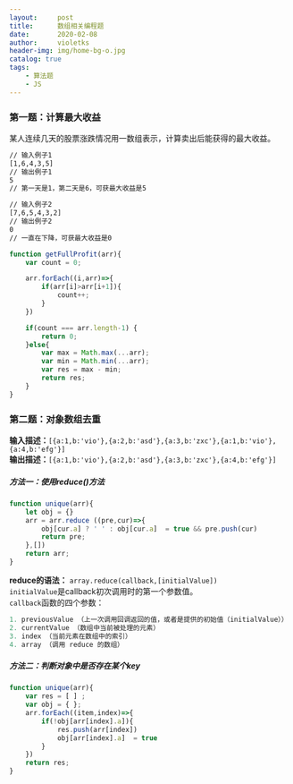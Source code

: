 ```yaml
---
layout:     post
title:      数组相关编程题
date:       2020-02-08
author:     violetks
header-img: img/home-bg-o.jpg
catalog: true
tags:
    - 算法题
    - JS
---
```


### 第一题：计算最大收益
某人连续几天的股票涨跌情况用一数组表示，计算卖出后能获得的最大收益。<br>
```html
// 输入例子1
[1,6,4,3,5]
// 输出例子1
5
// 第一天是1，第二天是6，可获最大收益是5

// 输入例子2
[7,6,5,4,3,2]
// 输出例子2
0
// 一直在下降，可获最大收益是0
```

```javascript
function getFullProfit(arr){
    var count = 0;

    arr.forEach((i,arr)=>{
        if(arr[i]>arr[i+1]){
            count++;
        }
    })

    if(count === arr.length-1) {
        return 0;
    }else{
        var max = Math.max(...arr);
        var min = Math.min(...arr);
        var res = max - min;
        return res;
    }
}
```

### 第二题：对象数组去重
**输入描述：**`[{a:1,b:'vio'},{a:2,b:'asd'},{a:3,b:'zxc'},{a:1,b:'vio'},{a:4,b:'efg'}]`<br>
**输出描述：**`[{a:1,b:'vio'},{a:2,b:'asd'},{a:3,b:'zxc'},{a:4,b:'efg'}]`

##### 方法一：使用reduce()方法
```javascript
function unique(arr){
    let obj = {}
    arr = arr.reduce ((pre,cur)=>{
        obj[cur.a] ? ' ' : obj[cur.a]  = true && pre.push(cur)
        return pre;
    },[])
    return arr;
}
```

**reduce的语法：** `array.reduce(callback,[initialValue])`<br>
`initialValue`是callback初次调用时的第一个参数值。<br>
`callback`函数的四个参数：<br>
```javascript
1. previousValue （上一次调用回调返回的值，或者是提供的初始值（initialValue））
2. currentValue （数组中当前被处理的元素）
3. index （当前元素在数组中的索引）
4. array （调用 reduce 的数组）
```

##### 方法二：判断对象中是否存在某个key
```javascript
function unique(arr){
    var res = [ ] ;
    var obj = { };
    arr.forEach((item,index)=>{
        if(!obj[arr[index].a]){
            res.push(arr[index])
            obj[arr[index].a]  = true
        } 
    })
    return res;
}
```